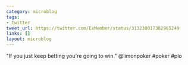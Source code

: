 ```yaml
---
category: microblog
tags:
- twitter
tweet_url: https://twitter.com/ExMember/status/313238017382965249
links: []
layout: microblog
---
```

"If you just keep betting you're going to win." @limonpoker #poker #plo
